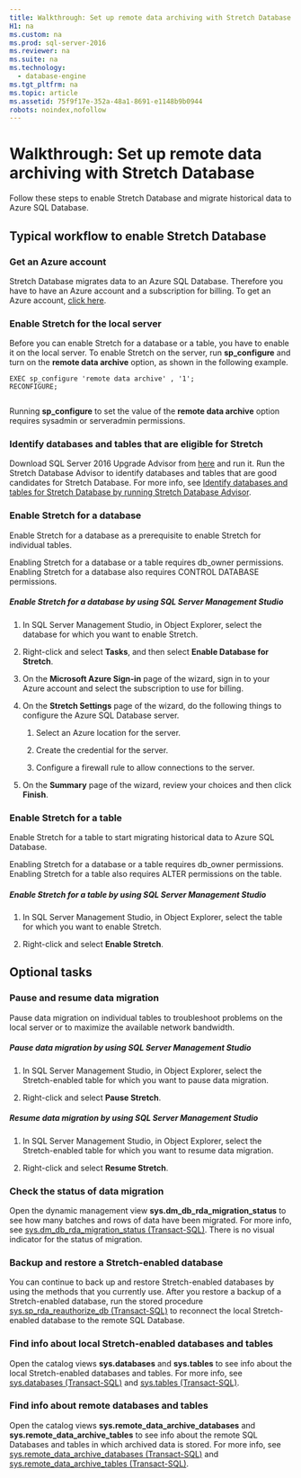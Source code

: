 ```yaml
---
title: Walkthrough: Set up remote data archiving with Stretch Database
H1: na
ms.custom: na
ms.prod: sql-server-2016
ms.reviewer: na
ms.suite: na
ms.technology: 
  - database-engine
ms.tgt_pltfrm: na
ms.topic: article
ms.assetid: 75f9f17e-352a-48a1-8691-e1148b9b0944
robots: noindex,nofollow
---
```

# Walkthrough: Set up remote data archiving with Stretch Database
  Follow these steps to enable Stretch Database and migrate historical data to Azure SQL Database.  
  
## Typical workflow to enable Stretch Database  
  
### Get an Azure account  
 Stretch Database migrates data to an Azure SQL Database. Therefore you have to have an Azure account and a subscription for billing. To get an Azure account, [click here](http://azure.microsoft.com/en-us/pricing/free-trial/).  
  
### Enable Stretch for the local server  
 Before you can enable Stretch for a database or a table, you have to enable it on the local server. To enable Stretch on the server, run **sp\_configure** and turn on the **remote data archive** option, as shown in the following example.  
  
```  
EXEC sp_configure 'remote data archive' , '1';  
RECONFIGURE;  
  
```  
  
 Running **sp\_configure** to set the value of the **remote data archive** option requires sysadmin or serveradmin permissions.  
  
### Identify databases and tables that are eligible for Stretch  
 Download SQL Server 2016 Upgrade Advisor from [here](http://go.microsoft.com/fwlink/?LinkID=613421) and run it. Run the Stretch Database Advisor to identify databases and tables that are good candidates for Stretch Database. For more info, see [Identify databases and tables for Stretch Database by running Stretch Database Advisor](../../Topics/TopicNameNotContainA/Identify-databases-and-tables-for-Stretch-Database-by-running-Stretch-Database-Advisor.md).  
  
### Enable Stretch for a database  
 Enable Stretch for a database as a prerequisite to enable Stretch for individual tables.  
  
 Enabling Stretch for a database or a table requires db\_owner permissions. Enabling Stretch for a database also requires CONTROL DATABASE permissions.  
  
##### Enable Stretch for a database by using SQL Server Management Studio  
  
1.  In SQL Server Management Studio, in Object Explorer, select the database for which you want to enable Stretch.  
  
2.  Right\-click and select **Tasks**, and then select **Enable Database for Stretch**.  
  
3.  On the **Microsoft Azure Sign\-in** page of the wizard, sign in to your Azure account and select the subscription to use for billing.  
  
4.  On the **Stretch Settings** page of the wizard, do the following things to configure the Azure SQL Database server.  
  
    1.  Select an Azure location for the server.  
  
    2.  Create the credential for the server.  
  
    3.  Configure a firewall rule to allow connections to the server.  
  
5.  On the **Summary** page of the wizard, review your choices and then click **Finish**.  
  
### Enable Stretch for a table  
 Enable Stretch for a table to start migrating historical data to Azure SQL Database.  
  
 Enabling Stretch for a database or a table requires db\_owner permissions. Enabling Stretch for a table also requires ALTER permissions on the table.  
  
##### Enable Stretch for a table by using SQL Server Management Studio  
  
1.  In SQL Server Management Studio, in Object Explorer, select the table for which you want to enable Stretch.  
  
2.  Right\-click and select **Enable Stretch**.  
  
## Optional tasks  
  
### Pause and resume data migration  
 Pause data migration on individual tables to troubleshoot problems on the local server or to maximize the available network bandwidth.  
  
##### Pause data migration by using SQL Server Management Studio  
  
1.  In SQL Server Management Studio, in Object Explorer, select the Stretch\-enabled table for which you want to pause data migration.  
  
2.  Right\-click and select **Pause Stretch**.  
  
##### Resume data migration by using SQL Server Management Studio  
  
1.  In SQL Server Management Studio, in Object Explorer, select the Stretch\-enabled table for which you want to resume data migration.  
  
2.  Right\-click and select **Resume Stretch**.  
  
### Check the status of data migration  
 Open the dynamic management view **sys.dm\_db\_rda\_migration\_status** to see how many batches and rows of data have been migrated. For more info, see [sys.dm_db_rda_migration_status &#40;Transact-SQL&#41;](../Topic/sys.dm_db_rda_migration_status%20\(Transact-SQL\).md). There is no visual indicator for the status of migration.  
  
### Backup and restore a Stretch\-enabled database  
 You can continue to back up and restore Stretch\-enabled databases by using the methods that you currently use. After you restore a backup of a Stretch\-enabled database, run the stored procedure [sys.sp_rda_reauthorize_db &#40;Transact-SQL&#41;](../Topic/sys.sp_rda_reauthorize_db%20\(Transact-SQL\).md) to reconnect the local Stretch\-enabled database to the remote SQL Database.  
  
### Find info about local Stretch\-enabled databases and tables  
 Open the catalog views **sys.databases** and **sys.tables** to see info about the local Stretch\-enabled databases and tables. For more info, see [sys.databases &#40;Transact-SQL&#41;](../Topic/sys.databases%20\(Transact-SQL\).md) and [sys.tables &#40;Transact-SQL&#41;](../Topic/sys.tables%20\(Transact-SQL\).md).  
  
### Find info about remote databases and tables  
 Open the catalog views **sys.remote\_data\_archive\_databases** and **sys.remote\_data\_archive\_tables** to see info about the remote SQL Databases and tables in which archived data is stored. For more info, see [sys.remote_data_archive_databases &#40;Transact-SQL&#41;](../Topic/sys.remote_data_archive_databases%20\(Transact-SQL\).md) and [sys.remote_data_archive_tables &#40;Transact-SQL&#41;](../Topic/sys.remote_data_archive_tables%20\(Transact-SQL\).md).  
  
  